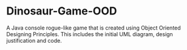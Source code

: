 # Dinosaur-Game-OOD
A Java console rogue-like game that is created using Object Oriented Designing Principles. This includes the initial UML diagram, design justification and code. 
